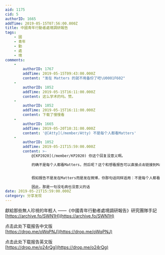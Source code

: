 ```yaml
---
aid: 1175
cid: 5
authorID: 1665
addTime: 2019-05-15T07:56:00.000Z
title: 中國青年行動者處境調研報告
tags:
    - 國
    - 青年
    - 動
    - 處
    - 境
comments:
    -
        authorID: 1767
        addTime: 2019-05-15T09:43:00.000Z
        content: "发在 Matters 的就不用备份了吧\U0001F602"
    -
        authorID: 1052
        addTime: 2019-05-15T16:11:00.000Z
        content: 这么学术的吗。赞。
    -
        authorID: 1052
        addTime: 2019-05-15T16:11:00.000Z
        content: 下载了慢慢看
    -
        authorID: 1665
        addTime: 2019-05-20T10:31:00.000Z
        content: '@[Atty](/member/Atty) 不是每个人都看Matters'
    -
        authorID: 1052
        addTime: 2019-05-21T15:59:00.000Z
        content: >-
            @[KP2020](/member/KP2020) 你这个回复没意义啊。  

            的确不是每个人都看Matters，然后呢？这个和想看报告可以直接点击链接到Matters对应页面上看有关系吗？(Matters又不是必须注册才能看，尽管被墙了，但2049一样被墙了，别人能看到这里，就能看Matters)


            假如报告不是发在Matters而是发在微博，你那句话同样适用：不是每个人都看微博。  

            因此，那是一句没毛病也没意义的话
date: 2019-05-21T15:59:00.000Z
category: 分享发现
---
```


獻給那些無人珍視的年輕人 ——《中國青年行動者處境調研報告》研究團隊手記  
[https://archive.fo/SWN1H](https://archive.fo/SWN1H)

点击此处下载报告中文版  
[https://drop.me/oWqPNJ](https://drop.me/oWqPNJ)

点击此处下载报告英文版  
[https://drop.me/o24rQg](https://drop.me/o24rQg)
